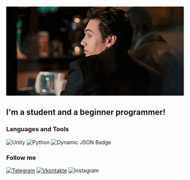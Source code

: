 ![Header](https://github.com/Kiriql/kiriql/blob/main/assets/OptimisticUglyAmurstarfish-max-1mb.gif)

## I'm a student and a beginner programmer!

### Languages and Tools
![Unity](https://img.shields.io/badge/-Unity-090909?style=for-the-badge&logo=unity&logoColor=0000)
![Python](https://img.shields.io/badge/-Python-090909?style=for-the-badge&logo=python&logoColor=357fb9)
![Dynamic JSON Badge](https://img.shields.io/badge/dynamic/json?url=%D0%A1%2B%2B)

### Follow me
[![Telegram](https://img.shields.io/badge/-Telegram-090909?style=for-the-badge&logo=telegram&logoColor=27A0D9)](https://t.me/kiriql)
[![Vkontakte](https://img.shields.io/badge/-Vkontakte-090909?style=for-the-badge&logo=vk&logoColor=4F7DB3)](https://vk.com/kiriql)
![Instagram](https://img.shields.io/badge/-Instagram-090909?style=for-the-badge&logo=instagram&logoColor=B4068E)
